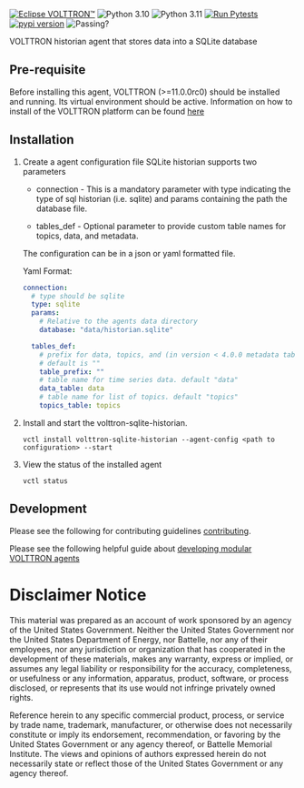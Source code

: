 [![Eclipse VOLTTRON™](https://img.shields.io/badge/Eclips%20VOLTTRON--red.svg)](https://volttron.readthedocs.io/en/latest/)
![Python 3.10](https://img.shields.io/badge/python-3.10-blue.svg)
![Python 3.11](https://img.shields.io/badge/python-3.11-blue.svg)
[![Run Pytests](https://github.com/eclipse-volttron/volttron-sqlite-historian/actions/workflows/run-test.yml/badge.svg)](https://github.com/eclipse-volttron/volttron-sqlite-historian/actions/workflows/run-test.yml)
[![pypi version](https://img.shields.io/pypi/v/volttron-sqlite-historian.svg)](https://pypi.org/project/volttron-sqlite-historian/)
![Passing?](https://github.com/VOLTTRON/volttron-sqlite-historian/actions/workflows/run-tests.yml/badge.svg)

VOLTTRON historian agent that stores data into a SQLite database

## Pre-requisite

Before installing this agent, VOLTTRON (>=11.0.0rc0) should be installed and running.  Its virtual environment should be active.
Information on how to install of the VOLTTRON platform can be found
[here](https://github.com/eclipse-volttron/volttron-core/tree/v10)

## Installation

1. Create a agent configuration file 
   SQLite historian supports two parameters
    
    - connection -  This is a mandatory parameter with type indicating the type of sql historian (i.e. sqlite) and params 
                    containing the path the database file.
    
    - tables_def - Optional parameter to provide custom table names for topics, data, and metadata.
    
    The configuration can be in a json or yaml formatted file.

    Yaml Format:

    ```yaml
    connection:
      # type should be sqlite
      type: sqlite
      params:
        # Relative to the agents data directory
        database: "data/historian.sqlite"
    
      tables_def:
        # prefix for data, topics, and (in version < 4.0.0 metadata tables)
        # default is ""
        table_prefix: ""
        # table name for time series data. default "data"
        data_table: data
        # table name for list of topics. default "topics"
        topics_table: topics
    ```
    
1. Install and start the volttron-sqlite-historian.

    ```shell
    vctl install volttron-sqlite-historian --agent-config <path to configuration> --start
    ```

1. View the status of the installed agent

    ```shell
    vctl status
    ```

## Development

Please see the following for contributing guidelines [contributing](https://github.com/eclipse-volttron/volttron-core/blob/develop/CONTRIBUTING.md).

Please see the following helpful guide about [developing modular VOLTTRON agents](https://github.com/eclipse-volttron/volttron-core/blob/develop/DEVELOPING_ON_MODULAR.md)

# Disclaimer Notice

This material was prepared as an account of work sponsored by an agency of the
United States Government.  Neither the United States Government nor the United
States Department of Energy, nor Battelle, nor any of their employees, nor any
jurisdiction or organization that has cooperated in the development of these
materials, makes any warranty, express or implied, or assumes any legal
liability or responsibility for the accuracy, completeness, or usefulness or any
information, apparatus, product, software, or process disclosed, or represents
that its use would not infringe privately owned rights.

Reference herein to any specific commercial product, process, or service by
trade name, trademark, manufacturer, or otherwise does not necessarily
constitute or imply its endorsement, recommendation, or favoring by the United
States Government or any agency thereof, or Battelle Memorial Institute. The
views and opinions of authors expressed herein do not necessarily state or
reflect those of the United States Government or any agency thereof.
